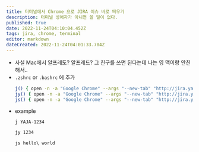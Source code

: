 ```yaml
---
title: 터미널에서 Chrome 으로 JIRA 이슈 바로 띄우기
description: 터미널 성애자가 아니면 쓸 일이 없다.
published: true
date: 2022-11-24T04:10:04.452Z
tags: jira, chrome, terminal
editor: markdown
dateCreated: 2022-11-24T04:01:33.704Z
---
```



- 사실 Mac에서 알프레도? 알프레드? 그 친구를 쓰면 된다는데 나는 영 맥이랑 안친해서..
- `.zshrc` or `.bashrc` 에 추가
  ```bash
  j() { open -n -a "Google Chrome" --args "--new-tab" "http://jira.yanolja.in/browse/$1" }
  jy() { open -n -a "Google Chrome" --args "--new-tab" "http://jira.yanolja.in/browse/YAJA-$1" }
  js() { open -n -a "Google Chrome" --args "--new-tab" "http://jira.yanolja.in/issues/?jql=text%20~%20\"$@\"" }
  ``` 
- example
  ```bash
  j YAJA-1234
  ```
  ```bash
  jy 1234
  ```
  ```
  js hello\ world
  ```